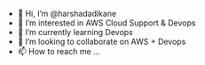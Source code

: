 - 👋 Hi, I’m @harshadadikane
- 👀 I’m interested in AWS Cloud Support & Devops
- 🌱 I’m currently learning Devops
- 💞️ I’m looking to collaborate on AWS + Devops
- 📫 How to reach me ...

<!---
harshadadikane/harshadadikane is a ✨ special ✨ repository because its `README.md` (this file) appears on your GitHub profile.
You can click the Preview link to take a look at your changes.
--->
